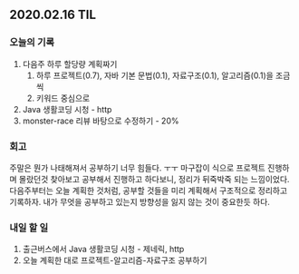 ## 2020.02.16 TIL

### 오늘의 기록

1. 다음주 하루 할당량 계획짜기
   1. 하루 프로젝트(0.7), 자바 기본 문법(0.1), 자료구조(0.1), 알고리즘(0.1)을 조금씩
   2. 키워드 중심으로 
2. Java 생활코딩 시청 - http
3. monster-race 리뷰 바탕으로 수정하기 - 20%

### 회고

주말은 뭔가 나태해져서 공부하기 너무 힘들다. ㅜㅜ 마구잡이 식으로 프로젝트 진행하며 몰랐던것 찾아보고 공부해서 진행하고 하다보니, 정리가 뒤죽박죽 되는 느낌이었다. 다음주부터는 오늘 계획한 것처럼, 공부할 것들을 미리 계획해서 구조적으로 정리하고 기록하자. 내가 무엇을 공부하고 있는지 방향성을 잃지 않는 것이 중요한듯 하다.

### 내일 할 일

1. 출근버스에서 Java 생활코딩 시청 - 제네릭, http
2. 오늘 계획한 대로 프로젝트-알고리즘-자료구조 공부하기
